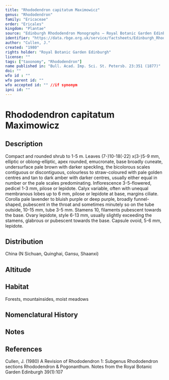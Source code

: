 ```yaml
---
title: "Rhododendron capitatum Maximowicz"
genus: "Rhododendron"
family: "Ericaceae"
order: "Ericales"
kingdom: "Plantae"
source: "Edinburgh Rhododendron Monographs – Royal Botanic Garden Edinburgh"
identifier: "https://data.rbge.org.uk/service/factsheets/Edinburgh_Rhododendron_Monographs.xhtml"
author: "Cullen, J."
created: "1980"
rights holder: "Royal Botanic Garden Edinburgh"
license: ""
tags: ["taxonomy", "Rhododendron"]
name published in: "Bull. Acad. Imp. Sci. St. Petersb. 23:351 (1877)"
doi: ""
wfo id : ""
wfo parent id: ""
wfo accepted id: "" //if synonym                      
ipni id: ""
---
```


                       

# Rhododendron capitatum Maximowicz

## Description
Compact and rounded shrub to 1-5 m. Leaves (7-)10-18(-22) x(3-)5-9 mm, elliptic or oblong-elliptic, apex rounded, emucronate, base broadly cuneate, undersurface pale brown with darker speckling, the bicolorous scales contiguous or discontiguous, colourless to straw-coloured with pale golden centres and tan to dark amber with darker centres, usually either equal in number or the pale scales predominating. Inflorescence 3-5-flowered, pedicel 1-3 mm, pilose or lepidote. Calyx variable, often with unequal membranous lobes up to 6 mm, pilose or lepidote at base, margins ciliate. Corolla pale lavender to bluish purple or deep purple, broadly funnel-shaped, pubescent in the throat and sometimes minutely so on the tube outside, 10-15 mm, tube 3-5 mm. Stamens 10, filaments pubescent towards the base. Ovary lepidote, style 6-13 mm, usually slightly exceeding the stamens, glabrous or pubescent towards the base. Capsule ovoid, 5-6 mm, lepidote.

## Distribution
China (N Sichuan, Quinghai, Gansu, Shaanxi)

## Altitude


## Habitat
Forests, mountainsides, moist meadows

## Nomenclatural History

                       
## Notes


## References

Cullen, J. (1980) A Revision of Rhododendron 1: Subgenus Rhododendron sections Rhododendron & Pogonanthum. Notes from the Royal Botanic Garden Edinburgh 39(1):107
